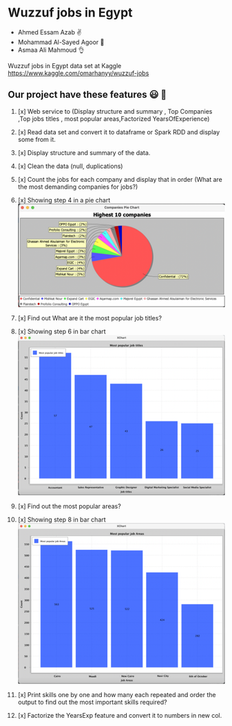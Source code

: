 # Wuzzuf jobs in Egypt

- Ahmed Essam Azab :v:
- Mohammad Al-Sayed Agoor 	:wave:
- Asmaa Ali Mahmoud :ok_hand:

Wuzzuf jobs in Egypt data set at Kaggle
https://www.kaggle.com/omarhanyy/wuzzuf-jobs

## Our project have these features :smiley: :star_struck:

1. [x] Web service to (Display structure and summary , Top Companies ,Top jobs titles , most popular areas,Factorized YearsOfExperience)
 

2. [x] Read data set and convert it to dataframe or Spark RDD and display some from it.
3. [x] Display structure and summary of the data.
4. [x] Clean the data (null, duplications)
5. [x] Count the jobs for each company and display that in order (What are the most demanding companies for jobs?)
6. [x] Showing step 4 in a pie chart 
![alt text](https://github.com/ahmedazab1235/Wuzzuf-jobs-in-Egypt/blob/main/NEW_Project/src/main/resources/static/pie.png?raw=true)
7. [x] Find out What are it the most popular job titles? 
8. [x] Showing step 6 in bar chart 
![alt text](https://github.com/ahmedazab1235/Wuzzuf-jobs-in-Egypt/blob/main/NEW_Project/src/main/resources/static/title.png?raw=true)
9. [x] Find out the most popular areas?
10. [x] Showing step 8 in bar chart 
![alt text](https://github.com/ahmedazab1235/Wuzzuf-jobs-in-Egypt/blob/main/NEW_Project/src/main/resources/static/area.png?raw=true)
11. [x] Print skills one by one and how many each repeated and order the output to find out the most important skills required?
12. [x] Factorize the YearsExp feature and convert it to numbers in new col.
